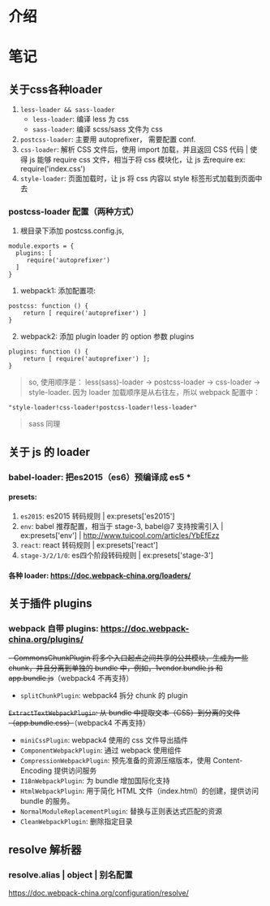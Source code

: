  介绍
==================
 笔记
==================
## 关于css各种loader


1. `less-loader && sass-loader`
    - `less-loader`: 编译 less 为 css
    - `sass-loader`: 编译 scss/sass 文件为 css
2. `postcss-loader`: 主要用 autoprefixer， 需要配置 conf.
3. `css-loader`: 解析 CSS 文件后，使用 import 加载，并且返回 CSS 代码 | 使得 js 能够 require css 文件，相当于将 css 模块化，让 js 去require ex: require('index.css')
4. `style-loader`: 页面加载时，让 js 将 css 内容以 style 标签形式加载到页面中去

### postcss-loader 配置（两种方式）

1. 根目录下添加 postcss.config.js,

```
module.exports = {
  plugins: [
     require('autoprefixer')
  ]
}
```

1. webpack1: 添加配置项:

```
postcss: function () {
    return [ require('autoprefixer') ]
}
```

2. webpack2: 添加 plugin loader 的 option 参数 plugins

```
plugins: function () {
    return [ require('autoprefixer') ];
}
```

> so, 使用顺序是： less(sass)-loader -> postcss-loader -> css-loader -> style-loader.
> 因为 loader 加载顺序是从右往左，所以 webpack 配置中：
```
"style-loader!css-loader!postcss-loader!less-loader"
```
> sass 同理




## 关于 js 的 loader

### babel-loader: 把es2015（es6）预编译成 es5 *

#### presets:

1. `es2015`: es2015 转码规则 | ex:presets['es2015']
2. `env`: babel 推荐配置，相当于 stage-3,  babel@7 支持按需引入 | ex:presets['env'] | <http://www.tuicool.com/articles/YbEfEzz>
3. `react`: react 转码规则 | ex:presets['react']
4. `stage-3/2/1/0`: es四个阶段转码规则 | ex:presets['stage-3']

#### 各种 loader: <https://doc.webpack-china.org/loaders/>

## 关于插件 plugins

### webpack 自带 plugins: <https://doc.webpack-china.org/plugins/>

~~- CommonsChunkPlugin 将多个入口起点之间共享的公共模块，生成为一些 chunk，并且分离到单独的 bundle 中，例如，1vendor.bundle.js 和 app.bundle.js~~（webpack4 不再支持）
- `splitChunkPlugin`: webpack4 拆分 chunk 的 plugin

~~`ExtractTextWebpackPlugin`:    从 bundle 中提取文本（CSS）到分离的文件（app.bundle.css）~~（webpack4 不再支持）

- `miniCssPlugin`: webpack4 使用的 css 文件导出插件
- `ComponentWebpackPlugin`:    通过 webpack 使用组件
- `CompressionWebpackPlugin`:     预先准备的资源压缩版本，使用 Content-Encoding 提供访问服务
- `I18nWebpackPlugin`:    为 bundle 增加国际化支持
- `HtmlWebpackPlugin`:    用于简化 HTML 文件（index.html）的创建，提供访问 bundle 的服务。
- `NormalModuleReplacementPlugin`:    替换与正则表达式匹配的资源
- `CleanWebpackPlugin`: 删除指定目录

## resolve 解析器

### resolve.alias | object | 别名配置

<https://doc.webpack-china.org/configuration/resolve/>

## #
